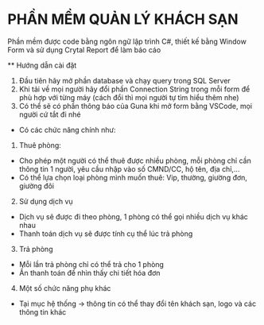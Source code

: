 # PHẦN MỀM QUẢN LÝ KHÁCH SẠN
Phần mềm được code bằng ngôn ngữ lập trình C#, thiết kế bằng Window Form và sử dụng Crytal Report để làm báo cáo

** Hướng dẫn cài đặt
1. Đầu tiên hãy mở phần database và chạy query trong SQL Server
2. Khi tải về mọi người hãy đổi phần Connection String trong mỗi form để phù hợp với từng máy (cách đổi thì mọi người tự tìm hiểu thêm nhe)
3. Có thể sẽ có phần thông báo của Guna khi mở form bằng VSCode, mọi người cứ tắt đi nhé

* Có các chức năng chính như:
1. Thuê phòng:
- Cho phép một người có thể thuê được nhiều phòng, mỗi phòng chỉ cần thông tin 1 người, yêu cầu nhập vào số CMND/CC, hộ tên, địa chỉ,...
- Có thể lựa chọn loại phòng mình muốn thuê: Vip, thường, giường đơn, giường đôi
2. Sử dụng dịch vụ
- Dịch vụ sẽ được đi theo phòng, 1 phòng có thể gọi nhiều dịch vụ khác nhau
- Thanh toán dịch vụ sẽ được tính cụ thể lúc trả phòng
3. Trả phòng
- Mỗi lần trả phòng chỉ có thể trả cho 1 phòng
- Ấn thanh toán để nhìn thấy chi tiết hóa đơn
4. Một số chức năng phụ khác
- Tại mục hệ thống -> thông tin có thể thay đổi tên khách sạn, logo và các thông tin khác

